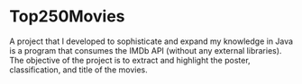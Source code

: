 # Top250Movies
A project that I developed to sophisticate and expand my knowledge in Java is a program that consumes the IMDb API (without any external libraries). The objective of the project is to extract and highlight the poster, classification, and title of the movies.
